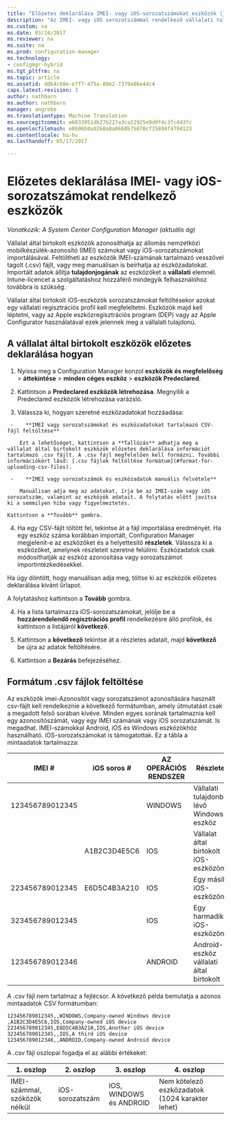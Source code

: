 ```yaml
---
title: "Előzetes deklarálása IMEI- vagy iOS-sorozatszámokat eszközök |} Microsoft Docs"
description: "Az IMEI- vagy iOS sorozatszámmal rendelkező vállalati tulajdonú eszközök előzetes deklarálása."
ms.custom: na
ms.date: 03/24/2017
ms.reviewer: na
ms.suite: na
ms.prod: configuration-manager
ms.technology:
- configmgr-hybrid
ms.tgt_pltfrm: na
ms.topic: article
ms.assetid: ddb4c68e-e7f7-475a-89e2-7379a86e44c4
caps.latest.revision: 3
author: nathbarn
ms.author: nathbarn
manager: angrobe
ms.translationtype: Machine Translation
ms.sourcegitcommit: e6833951db27b227a3ca22925e9d9f4c3fc443fc
ms.openlocfilehash: e8606b8a9268a0a0668b75070cf35894f4794123
ms.contentlocale: hu-hu
ms.lasthandoff: 05/17/2017

---
```

# <a name="predeclare-devices-with-imei-or-ios-serial-numbers"></a>Előzetes deklarálása IMEI- vagy iOS-sorozatszámokat rendelkező eszközök

*Vonatkozik: A System Center Configuration Manager (aktuális ág)*

Vállalat által birtokolt eszközök azonosíthatja az állomás nemzetközi mobilkészülék-azonosító (IMEI) számokat vagy iOS-sorozatszámokat importálásával. Feltöltheti az eszközök IMEI-számának tartalmazó vesszővel tagolt (.csv) fájlt, vagy meg manuálisan is beírhatja az eszközadatokat.  Importált adatok állítja **tulajdonjogának** az eszközöket a **vállalati** elemnél. Intune-licencet a szolgáltatáshoz hozzáférő mindegyik felhasználóhoz továbbra is szükség.  

Vállalat által birtokolt iOS-eszközök sorozatszámokat feltöltésekor azokat egy vállalati regisztrációs profil kell megfeleltetni. Eszközök majd kell léptetni, vagy az Apple eszközregisztrációs program (DEP) vagy az Apple Configurator használatával ezek jelennek meg a vállalati tulajdonú.

## <a name="how-to-predeclare-corporate-owned-devices"></a>A vállalat által birtokolt eszközök előzetes deklarálása hogyan

1.    Nyissa meg a Configuration Manager konzol **eszközök és megfelelőség** > **áttekintése** > **minden céges eszköz** > **eszközök Predeclared**.

2.  Kattintson a **Predeclared eszközök létrehozása**. Megnyílik a Predeclared eszközök létrehozása varázsló.

3.    Válassza ki, hogyan szeretné eszközadatokat hozzáadása:

     -    **IMEI vagy sorozatszámokat és eszközadatokat tartalmazó CSV-fájl feltöltése**

        Ezt a lehetőséget, kattintson a **Tallózás** adhatja meg a vállalat által birtokolt eszközök előzetes deklarálása információt tartalmazó .csv fájlt. A .csv fájl megfelelően kell formázni. További információkért lásd: [.csv fájlok feltöltése formátum](#format-for-uploading-csv-files).

     -    **IMEI vagy sorozatszámok és eszközadatok manuális felvétele**

        Manuálisan adja meg az adatokat, írja be az IMEI-szám vagy iOS sorozatszám, valamint az eszközök adatait. A folytatás előtt javítsa ki a semmilyen hiba vagy figyelmeztetés.

    Kattintson a **Tovább** gombra.

4. Ha egy CSV-fájlt töltött fel, tekintse át a fájl importálása eredményét. Ha egy eszköz száma korábban importált, Configuration Manager megjelenít-e az eszközöket és a helyettesítő **részletek**. Válassza ki a eszközöket, amelynek részleteit szeretné felülírni. Eszközadatok csak módosíthatják az eszköz azonosítása vagy sorozatszámot importintézkedésekkel.

  Ha úgy döntött, hogy manuálisan adja meg, töltse ki az eszközök előzetes deklarálása kívánt űrlapot.

  A folytatáshoz kattintson a **Tovább** gombra.

4. Ha a lista tartalmazza iOS-sorozatszámokat, jelölje be a **hozzárendelendő regisztrációs profil** rendelkezésre álló profilok, és kattintson a listájáról **következő**.

5. Kattintson a **következő** tekintse át a részletes adatait, majd **következő** be újra az adatok feltöltésére.

6. Kattintson a **Bezárás** befejezéséhez.

## <a name="format-for-uploading-csv-files"></a>Formátum .csv fájlok feltöltése

Az eszközök imei-Azonosítót vagy sorozatszámot azonosítására használt csv-fájlt kell rendelkeznie a következő formátumban, amely útmutatást csak a megadott felső sorában kivéve. Minden egyes sorának tartalmaznia kell egy azonosítószámát, vagy egy IMEI számának vagy iOS sorozatszámát. Is megadhat. IMEI-számokkal Android, iOS és Windows eszközökhöz használható. iOS-sorozatszámokat is támogatottak.  Ez a tábla a mintaadatok tartalmazza:

| IMEI #  | iOS soros #  | AZ OPERÁCIÓS RENDSZER | Részletek |
|------------ |---------------|-----|-----|
| 123456789012345    |   | WINDOWS | Vállalati tulajdonban lévő Windows-eszköz|
|   | A1B2C3D4E5C6 | IOS |     Vállalat által birtokolt iOS-eszközön|
| 223456789012345 | E6D5C4B3A210 |   IOS |     Egy másik iOS-eszközön|
| 323456789012345 |        |   IOS |     Egy harmadik iOS-eszközön|
| 123456789012346 |         |   ANDROID |     Android-eszköz vállalati által birtokolt|

A .csv fájl nem tartalmaz a fejlécsor. A következő példa bemutatja a azonos mintaadatok CSV formátumban:

```
123456789012345,,WINDOWS,Company-owned Windows device
,A1B2C3D4E5C6,IOS,Company-owned iOS device
223456789012345,E6D5C4B3A210,IOS,Another iOS device
323456789012345,,IOS,A third iOS device
123456789012346,,ANDROID,Company-owned Android device
```

A .csv fájl oszlopai fogadja el az alábbi értékeket:

| 1. oszlop | 2. oszlop | 3. oszlop | 4. oszlop |
|---|---|---|---|
|IMEI-számmal, szóközök nélkül | iOS-sorozatszám | IOS, WINDOWS és ANDROID | Nem kötelező eszközadatok (1024 karakter lehet) |

